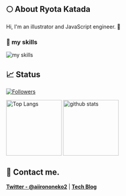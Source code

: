 ## 🌕 About Ryota Katada
Hi, I'm an illustrator and JavaScript engineer. 🤝

### 🌱 my skills
<img alt="my skills" src="https://skillicons.dev/icons?theme=light&perline=8&i=ts,js,html,css,jquery,nodejs,react,nextjs,gatsbyjs,vue,astro,sass,tailwind,vite,webpack,supabase,firebase,vercel,netlify,aws,git,github,githubactions,figma" />


## 📈 Status
[![Followers](https://badgen.org/img/zenn/rabbit/followers?style=flat)](https://zenn.dev/rabbit)

<p align="left"> 
  <img alt="Top Langs" height="150px" src="https://github-readme-stats.vercel.app/api/top-langs/?username=tsuki-lab&layout=compact&show_icons=true" />
  <img alt="github stats" height="150px" src="https://github-readme-stats.vercel.app/api?username=tsuki-lab" />
</p>

## 📨 Contact me.

**[Twitter - @aiirononeko2](https://twitter.com/aiirononeko2)** | **[Tech Blog](https://www.kissa-katada.com)**

<!--
**tsuki-lab/tsuki-lab** is a ✨ _special_ ✨ repository because its `README.md` (this file) appears on your GitHub profile.

Here are some ideas to get you started:

- 🔭 I’m currently working on ...
- 👯 I’m looking to collaborate on ...
- 💬 Ask me about ...
- 😄 Pronouns: ...
- ⚡ Fun fact: ...
- 🙌 I’m looking for help with [grow-files](https://github.com/tsuki-lab/grow-files) and [microcms-filter-query](https://github.com/tsuki-lab/microcms-filter-query)
-->
